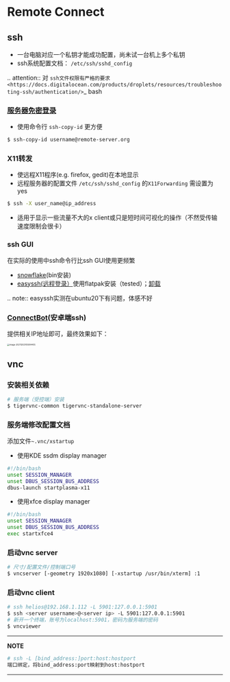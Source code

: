 # Remote Connect

## ssh

* 一台电脑对应一个私钥才能成功配置，尚未试一台机上多个私钥
* ssh系统配置文档： `/etc/ssh/sshd_config`

.. attention::  对 `ssh文件权限有严格的要求 <https://docs.digitalocean.com/products/droplets/resources/troubleshooting-ssh/authentication/>`_ bash
### [服务器免密登录](https://wiki.archlinux.org/title/SSH_keys#Copying_the_public_key_to_the_remote_server)

* 使用命令行 `ssh-copy-id` 更方便

```bash
$ ssh-copy-id username@remote-server.org
```

### X11转发

* 使远程X11程序(e.g. firefox, gedit)在本地显示
* 远程服务器的配置文件 `/etc/ssh/sshd_config` 的`X11Forwarding` 需设置为yes

```bash
$ ssh -X user_name@ip_address
```

* 适用于显示一些流量不大的x client或只是短时间可视化的操作（不然受传输速度限制会很卡）

### ssh GUI

在实际的使用中ssh命令行比ssh GUI使用更频繁

* [snowflake](https://github.com/subhra74/snowflake)(bin安装)
* [easyssh(远程登录）](https://github.com/muriloventuroso/easyssh#install-with-flatpak)使用flatpak安装（tested）；[卸载](https://discover.manjaro.org/flatpaks/com.github.muriloventuroso.easyssh)

.. note:: easyssh实测在ubuntu20下有问题，体感不好

### [ConnectBot](https://connectbot.org/)(安卓端ssh)

提供相关IP地址即可，最终效果如下：

<img src="https://natsu-akatsuki.oss-cn-guangzhou.aliyuncs.com/img/image-20211202105905884.png" alt="image-20211202105904455" style="zoom: 33%;" />

## vnc

### 安装相关依赖

```bash
# 服务端（受控端）安装
$ tigervnc-common tigervnc-standalone-server
```

### 服务端修改配置文档

添加文件`~.vnc/xstartup`

- 使用KDE ssdm display manager

```bash
#!/bin/bash
unset SESSION_MANAGER
unset DBUS_SESSION_BUS_ADDRESS
dbus-launch startplasma-x11
```

- 使用xfce display manager

```bash
#!/bin/bash
unset SESSION_MANAGER
unset DBUS_SESSION_BUS_ADDRESS
exec startxfce4
```

### 启动vnc server

```bash
# 尺寸/配置文件/控制端口号
$ vncserver [-geometry 1920x1080] [-xstartup /usr/bin/xterm] :1 
```

### 启动vnc client

```bash
# ssh helios@192.168.1.112 -L 5901:127.0.0.1:5901
$ ssh <server username>@<server ip> -L 5901:127.0.0.1:5901
# 新开一个终端，账号为localhost:5901，密码为服务端的密码
$ vncviewer
```

---

**NOTE**

```bash
# ssh -L [bind_address:]port:host:hostport
端口绑定，将bind_address:port映射到host:hostport
```

---

